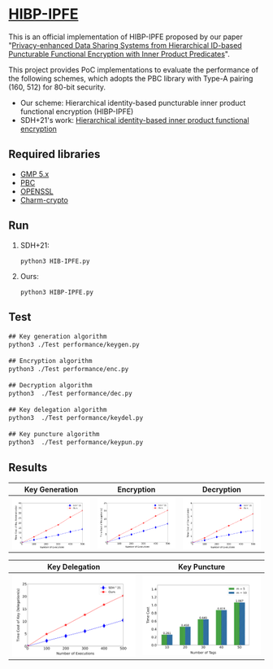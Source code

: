 # [HIBP-IPFE](https://doi.org/10.1049/2024/5535196)

This is an official implementation of HIBP-IPFE proposed by our paper "[Privacy-enhanced Data Sharing Systems from Hierarchical ID-based Puncturable Functional Encryption with Inner Product Predicates](https://doi.org/10.1049/2024/5535196)". 

This project provides PoC implementations to evaluate the performance of the following schemes, which adopts the PBC library with Type-A pairing (160, 512) for 80-bit security.

- Our scheme: Hierarchical identity-based puncturable inner product functional encryption (HIBP-IPFE)
- SDH+21's work: [Hierarchical identity-based inner product functional encryption](https://doi.org/10.1016/j.ins.2021.05.062)


## Required libraries

- [GMP 5.x](http://gmplib.org/)
- [PBC](http://crypto.stanford.edu/pbc/news.html)
- [OPENSSL](http://www.openssl.org/)
- [Charm-crypto](https://jhuisi.github.io/charm/install_source.html)

## Run

1. SDH+21:

   ```
   python3 HIB-IPFE.py
   ```

2. Ours:

   ```
   python3 HIBP-IPFE.py
   ```

## Test

```
## Key generation algorithm
python3 ./Test performance/keygen.py

## Encryption algorithm
python3 ./Test performance/enc.py

## Decryption algorithm
python3  ./Test performance/dec.py

## Key delegation algorithm
python3  ./Test performance/keydel.py

## Key puncture algorithm
python3  ./Test performance/keypun.py
```

## Results


|   Key Generation  |   Encryption    |   Decryption   |
| ----------------- | --------------------- | ------------------- |
| ![keygen](./keygen.png) | ![enc](./enc.png) | ![dec](./dec.png) |

|   Key Delegation  |      Key Puncture     | 
| ----------------- | --------------------- |
| ![keydel](./keydel.png) | ![keypun](./keypun.png) |
